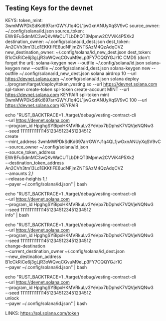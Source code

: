 ## Testing Keys for the devnet
KEYS: 
token_mint: 3wmMWPDkSdKd697arrGWYJ1q4QL1jwGxnANUyXqSV9vC
source_owner: ~/.config/solana/id.json
source_token: EWrBFuSdmMC3wQKvWaCUTLbDhQT3Mpmw2CVViK4P5Xk2
destination_owner: ~/.config/solana/id_dest.json
dest_token: An2CVh3tm13Ld1EKKfiFE6udNFjmZNTSAzM4QzAdqCVZ
new_destination_owner: ~/.config/solana/id_new_dest.json
dest_token: B1cCkRiCe6j3gLjR3oWQvqCGvuM9eLp3FY7CQQYGJr1C
CMDS (don't forget the url):
solana-keygen new --outfile ~/.config/solana/id.json
solana-keygen new --outfile ~/.config/solana/id_dest.json
solana-keygen new --outfile ~/.config/solana/id_new_dest.json
solana airdrop 10 --url https://devnet.solana.com ~/.config/solana/id.json
solana deploy ../program/target/deploy/token_vesting.so --url https://devnet.solana.com
spl-token create-token
spl-token create-account MINT --url https://devnet.solana.com KEYPAIR
spl-token mint 3wmMWPDkSdKd697arrGWYJ1q4QL1jwGxnANUyXqSV9vC 100 --url https://devnet.solana.com KEYPAIR


echo "RUST_BACKTRACE=1 ./target/debug/vesting-contract-cli                          \
--url https://devnet.solana.com                                                     \
--program_id HpghgSYBipxHKMVRkuLv3YeVpx7bDphsK7VQVjeNQNw3                           \
--seed 11111111111114512345123451234512                                             \
create                                                                              \
--mint_address 3wmMWPDkSdKd697arrGWYJ1q4QL1jwGxnANUyXqSV9vC                         \
--source_owner ~/.config/solana/id.json                                             \
--source_token_address EWrBFuSdmMC3wQKvWaCUTLbDhQT3Mpmw2CVViK4P5Xk2                 \
--destination_token_address An2CVh3tm13Ld1EKKfiFE6udNFjmZNTSAzM4QzAdqCVZ            \
--amounts 2,!                                                                       \
--release-heights 1,!                                                               \
--payer ~/.config/solana/id.json" | bash                                    


echo "RUST_BACKTRACE=1 ./target/debug/vesting-contract-cli                          \
--url https://devnet.solana.com                                                     \
--program_id HpghgSYBipxHKMVRkuLv3YeVpx7bDphsK7VQVjeNQNw3                           \
--seed 11111111111114512345123451234512                                             \
info" | bash                                                                    


echo "RUST_BACKTRACE=1 ./target/debug/vesting-contract-cli                          \
--url https://devnet.solana.com                                                     \
--program_id HpghgSYBipxHKMVRkuLv3YeVpx7bDphsK7VQVjeNQNw3                           \
--seed 11111111111114512345123451234512                                             \
change-destination                                                                  \
--current_destination_owner ~/.config/solana/id_dest.json                           \
--new_destination_address B1cCkRiCe6j3gLjR3oWQvqCGvuM9eLp3FY7CQQYGJr1C              \
--payer ~/.config/solana/id.json" | bash                           


echo "RUST_BACKTRACE=1 ./target/debug/vesting-contract-cli                          \
--url https://devnet.solana.com                                                     \
--program_id HpghgSYBipxHKMVRkuLv3YeVpx7bDphsK7VQVjeNQNw3                           \
--seed 11111111111114512345123451234512                                             \
unlock                                                                              \
--payer ~/.config/solana/id.json" | bash



LINKS:
https://spl.solana.com/token
